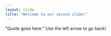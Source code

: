 ```yaml
---
layout: slide
title: "Welcome to our second slide!"
---
```

"Quote goes here."
Use the left arrow to go back!
